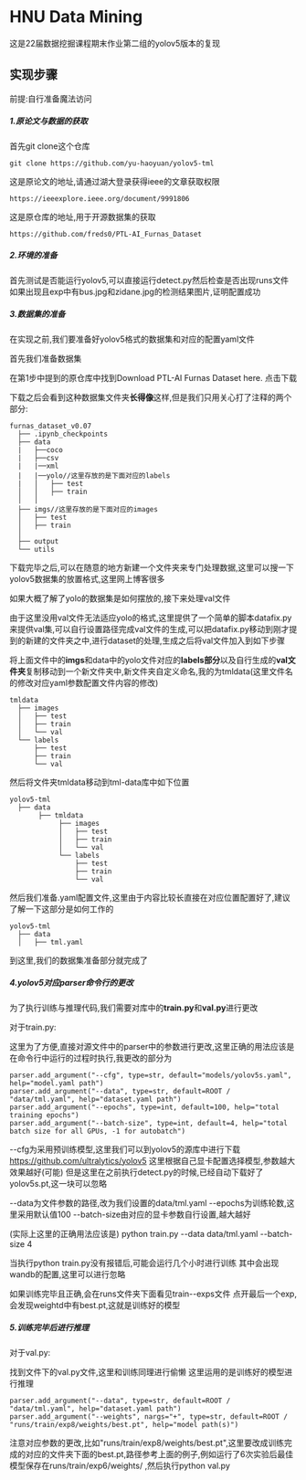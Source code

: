 # HNU Data Mining

这是22届数据挖掘课程期末作业第二组的yolov5版本的复现

## 实现步骤
前提:自行准备魔法访问

##### 1.原论文与数据的获取

首先git clone这个仓库

    git clone https://github.com/yu-haoyuan/yolov5-tml

这是原论文的地址,请通过湖大登录获得ieee的文章获取权限

    https://ieeexplore.ieee.org/document/9991806


这是原仓库的地址,用于开源数据集的获取

    https://github.com/freds0/PTL-AI_Furnas_Dataset

##### 2.环境的准备

首先测试是否能运行yolov5,可以直接运行detect.py然后检查是否出现runs文件
如果出现且exp中有bus.jpg和zidane.jpg的检测结果图片,证明配置成功

##### 3.数据集的准备

在实现之前,我们要准备好yolov5格式的数据集和对应的配置yaml文件

首先我们准备数据集

在第1步中提到的原仓库中找到Download PTL-AI Furnas Dataset here.
点击下载

下载之后会看到这种数据集文件夹**长得像**这样,但是我们只用关心打了注释的两个部分:

    furnas_dataset_v0.07
      ├── .ipynb_checkpoints
      ├── data
      |   ├──coco
      |   ├──csv
      |   |──xml
      |   |──yolo//这里存放的是下面对应的labels
      |   │   ├── test
      │   │   ├── train
      │   │   
      ├── imgs//这里存放的是下面对应的images
      │   ├── test
      │   ├── train
      │   
      ├── output
      └── utils

下载完毕之后,可以在随意的地方新建一个文件夹来专门处理数据,这里可以搜一下yolov5数据集的放置格式,这里网上博客很多

如果大概了解了yolo的数据集是如何摆放的,接下来处理val文件

由于这里没用val文件无法适应yolo的格式,这里提供了一个简单的脚本datafix.py来提供val集,可以自行设置路径完成val文件的生成,可以把datafix.py移动到刚才提到的新建的文件夹之中,进行dataset的处理,生成之后将val文件加入到如下步骤

将上面文件中的**imgs**和data中的yolo文件对应的**labels部分**以及自行生成的**val文件夹**复制移动到一个新文件夹中,新文件夹自定义命名,我的为tmldata(这里文件名的修改对应yaml参数配置文件内容的修改)

    tmldata
      ├── images
      │   ├── test
      │   ├── train
      │   └── val
      └── labels
          ├── test
          ├── train
          └── val

然后将文件夹tmldata移动到tml-data库中如下位置

    yolov5-tml
      ├── data
           ├── tmldata
                ├── images
                │   ├── test
                │   ├── train
                │   └── val
                └── labels
                    ├── test
                    ├── train
                    └── val


然后我们准备.yaml配置文件,这里由于内容比较长直接在对应位置配置好了,建议了解一下这部分是如何工作的

    yolov5-tml
      ├── data
      │   ├── tml.yaml

到这里,我们的数据集准备部分就完成了

##### 4.yolov5对应parser命令行的更改

为了执行训练与推理代码,我们需要对库中的**train.py**和**val.py**进行更改

对于train.py:

这里为了方便,直接对源文件中的parser中的参数进行更改,这里正确的用法应该是在命令行中运行的过程时执行,我更改的部分为

    parser.add_argument("--cfg", type=str, default="models/yolov5s.yaml", help="model.yaml path")
    parser.add_argument("--data", type=str, default=ROOT / "data/tml.yaml", help="dataset.yaml path")
    parser.add_argument("--epochs", type=int, default=100, help="total training epochs")
    parser.add_argument("--batch-size", type=int, default=4, help="total batch size for all GPUs, -1 for autobatch")


--cfg为采用预训练模型,这里我们可以到yolov5的源库中进行下载
    https://github.com/ultralytics/yolov5
这里根据自己显卡配置选择模型,参数越大效果越好(可能)
但是这里在之前执行detect.py的时候,已经自动下载好了yolov5s.pt,这一块可以忽略

--data为文件参数的路径,改为我们设置的data/tml.yaml
--epochs为训练轮数,这里采用默认值100
--batch-size由对应的显卡参数自行设置,越大越好

(实际上这里的正确用法应该是)
    python train.py --data data/tml.yaml --batch-size 4

当执行python train.py没有报错后,可能会运行几个小时进行训练
其中会出现wandb的配置,这里可以进行忽略

如果训练完毕且正确,会在runs文件夹下面看见train--exps文件
点开最后一个exp,会发现weightd中有best.pt,这就是训练好的模型

##### 5.训练完毕后进行推理

对于val.py:

找到文件下的val.py文件,这里和训练同理进行偷懒
这里运用的是训练好的模型进行推理

    parser.add_argument("--data", type=str, default=ROOT / "data/tml.yaml", help="dataset.yaml path")
    parser.add_argument("--weights", nargs="+", type=str, default=ROOT / "runs/train/exp8/weights/best.pt", help="model path(s)")

注意对应参数的更改,比如"runs/train/exp8/weights/best.pt",这里要改成训练完成的对应的文件夹下面的best.pt,路径参考上面的例子,例如运行了6次实验后最佳模型保存在runs/train/exp6/weights/
,然后执行python val.py
